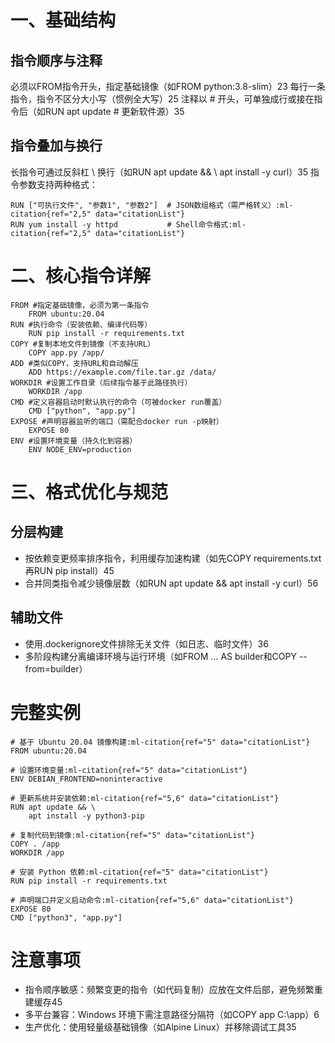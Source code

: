 # 一、基础结构‌

## ‌指令顺序与注释‌

必须‌以FROM指令开头‌，指定基础镜像（如FROM python:3.8-slim）‌23
每行一条指令，‌指令不区分大小写‌（惯例全大写）‌25
注释以 # 开头，可单独成行或接在指令后（如RUN apt update # 更新软件源）‌35

## ‌‌指令叠加与换行‌

长指令可通过反斜杠 \ 换行（如RUN apt update && \ apt install -y curl）‌35
指令参数支持两种格式：
``` shell
RUN ["可执行文件", "参数1", "参数2"]  # JSON数组格式（需严格转义）‌:ml-citation{ref="2,5" data="citationList"}
RUN yum install -y httpd           # Shell命令格式‌:ml-citation{ref="2,5" data="citationList"}

```

# 二、核心指令详解
``` shell
FROM‌ #指定基础镜像，必须为第一条指令	
    FROM ubuntu:20.04
‌RUN‌ #执行命令（安装依赖、编译代码等）	
    RUN pip install -r requirements.txt	
‌COPY‌ #复制本地文件到镜像（不支持URL）	
    COPY app.py /app/
‌ADD‌ #类似COPY，支持URL和自动解压	
    ADD https://example.com/file.tar.gz /data/
‌WORKDIR‌ #设置工作目录（后续指令基于此路径执行）	
    WORKDIR /app
‌CMD‌ #定义容器启动时默认执行的命令（可被docker run覆盖）	
    CMD ["python", "app.py"]
‌EXPOSE‌ #声明容器监听的端口（需配合docker run -p映射）	
    EXPOSE 80
‌ENV‌ #设置环境变量（持久化到容器）	
    ENV NODE_ENV=production
```

# 三、格式优化与规范
## ‌分层构建‌
* 按依赖变更频率排序指令，利用缓存加速构建（如先COPY requirements.txt再RUN pip install）‌45
* 合并同类指令减少镜像层数（如RUN apt update && apt install -y curl）‌56

## ‌‌辅助文件‌
* 使用.dockerignore文件排除无关文件（如日志、临时文件）‌36
* 多阶段构建分离编译环境与运行环境（如FROM ... AS builder和COPY --from=builder）‌

# 完整实例
``` shell
# 基于 Ubuntu 20.04 镜像构建‌:ml-citation{ref="5" data="citationList"}
FROM ubuntu:20.04

# 设置环境变量‌:ml-citation{ref="5" data="citationList"}
ENV DEBIAN_FRONTEND=noninteractive

# 更新系统并安装依赖‌:ml-citation{ref="5,6" data="citationList"}
RUN apt update && \
    apt install -y python3-pip

# 复制代码到镜像‌:ml-citation{ref="5" data="citationList"}
COPY . /app
WORKDIR /app

# 安装 Python 依赖‌:ml-citation{ref="5" data="citationList"}
RUN pip install -r requirements.txt

# 声明端口并定义启动命令‌:ml-citation{ref="5,6" data="citationList"}
EXPOSE 80
CMD ["python3", "app.py"]

```

# 注意事项  
* 指令顺序敏感‌：频繁变更的指令（如代码复制）应放在文件后部，避免频繁重建缓存‌45
* ‌多平台兼容‌：Windows 环境下需注意路径分隔符（如COPY app C:\\app）‌6
* ‌生产优化‌：使用轻量级基础镜像（如Alpine Linux）并移除调试工具‌35